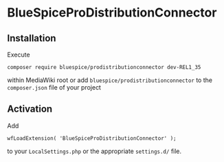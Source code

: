 # BlueSpiceProDistributionConnector

## Installation
Execute

    composer require bluespice/prodistributionconnector dev-REL1_35
within MediaWiki root or add `bluespice/prodistributionconnector` to the
`composer.json` file of your project

## Activation
Add

    wfLoadExtension( 'BlueSpiceProDistributionConnector' );
to your `LocalSettings.php` or the appropriate `settings.d/` file.